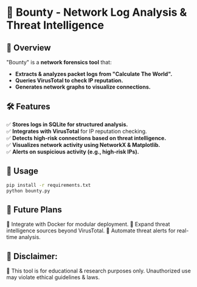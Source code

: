 # 🎯 Bounty - Network Log Analysis & Threat Intelligence  

## 🚀 Overview  
"Bounty" is a **network forensics tool** that:  
- **Extracts & analyzes packet logs from "Calculate The World".**  
- **Queries VirusTotal to check IP reputation.**  
- **Generates network graphs to visualize connections.**  

## 🛠 Features  
✅ **Stores logs in SQLite for structured analysis.**  
✅ **Integrates with VirusTotal** for IP reputation checking.  
✅ **Detects high-risk connections based on threat intelligence.**  
✅ **Visualizes network activity using NetworkX & Matplotlib.**  
✅ **Alerts on suspicious activity (e.g., high-risk IPs).**  

## 🚀 Usage  
```bash
pip install -r requirements.txt
python bounty.py
```

## 🔄 Future Plans
🔹 Integrate with Docker for modular deployment.
🔹 Expand threat intelligence sources beyond VirusTotal.
🔹 Automate threat alerts for real-time analysis.

## 📢 Disclaimer:
🚨 This tool is for educational & research purposes only.
Unauthorized use may violate ethical guidelines & laws.